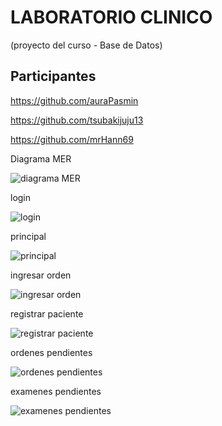 # LABORATORIO CLINICO
(proyecto del curso - Base de Datos)

## Participantes


https://github.com/auraPasmin

https://github.com/tsubakijuju13

https://github.com/mrHann69


<span class="badge">Diagrama MER</span>

![diagrama MER]("imgs/Database.jpeg")

<span class="badge">login</span>

![login]("imgs/login.jpeg")

<span class="badge">principal</span>

![principal]("imgs/login.jpeg")

<span class="badge">ingresar orden</span>

![ingresar orden]("imgs/login.jpeg")

<span class="badge">registrar paciente</span>

![registrar paciente]("imgs/login.jpeg")

<span class="badge">ordenes pendientes</span>

![ordenes pendientes]("imgs/login.jpeg")

<span class="badge">examenes pendientes</span>

![examenes pendientes]("/imgs/login.jpeg")
